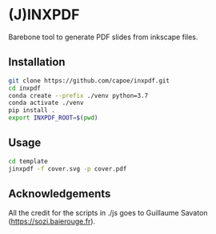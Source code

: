 # (J)INXPDF
Barebone tool to generate PDF slides from inkscape files.

## Installation
```bash
git clone https://github.com/capoe/inxpdf.git
cd inxpdf
conda create --prefix ./venv python=3.7
conda activate ./venv
pip install .
export INXPDF_ROOT=$(pwd)
```

## Usage
```bash
cd template
jinxpdf -f cover.svg -p cover.pdf
```

## Acknowledgements
All the credit for the scripts in ./js goes to Guillaume Savaton (https://sozi.baierouge.fr).
